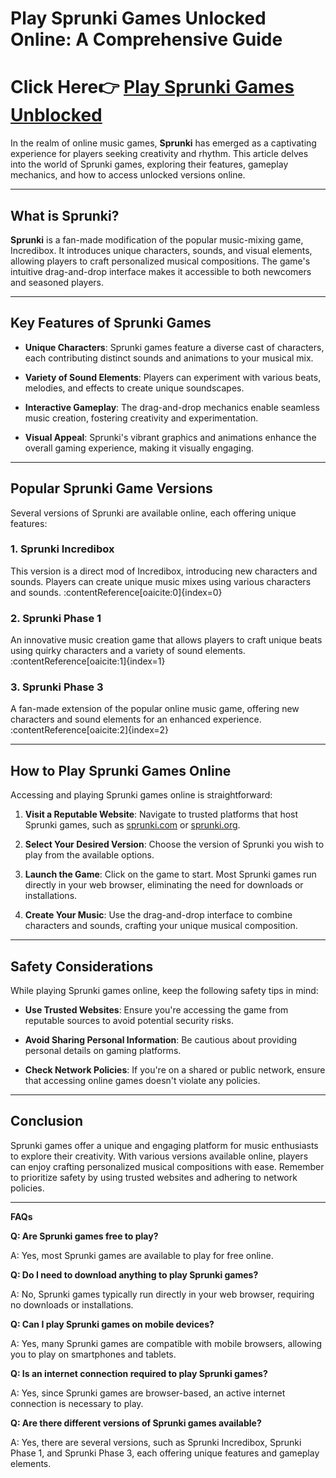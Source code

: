 # Play Sprunki Games Unlocked Online: A Comprehensive Guide

# Click Here👉 [Play Sprunki Games Unblocked](https://www.y9freegames.com/t/sprunki/)

In the realm of online music games, **Sprunki** has emerged as a captivating experience for players seeking creativity and rhythm. This article delves into the world of Sprunki games, exploring their features, gameplay mechanics, and how to access unlocked versions online.

---

## What is Sprunki?

**Sprunki** is a fan-made modification of the popular music-mixing game, Incredibox. It introduces unique characters, sounds, and visual elements, allowing players to craft personalized musical compositions. The game's intuitive drag-and-drop interface makes it accessible to both newcomers and seasoned players.

---

## Key Features of Sprunki Games

- **Unique Characters**: Sprunki games feature a diverse cast of characters, each contributing distinct sounds and animations to your musical mix.

- **Variety of Sound Elements**: Players can experiment with various beats, melodies, and effects to create unique soundscapes.

- **Interactive Gameplay**: The drag-and-drop mechanics enable seamless music creation, fostering creativity and experimentation.

- **Visual Appeal**: Sprunki's vibrant graphics and animations enhance the overall gaming experience, making it visually engaging.

---

## Popular Sprunki Game Versions

Several versions of Sprunki are available online, each offering unique features:

### 1. Sprunki Incredibox

This version is a direct mod of Incredibox, introducing new characters and sounds. Players can create unique music mixes using various characters and sounds. :contentReference[oaicite:0]{index=0}

### 2. Sprunki Phase 1

An innovative music creation game that allows players to craft unique beats using quirky characters and a variety of sound elements. :contentReference[oaicite:1]{index=1}

### 3. Sprunki Phase 3

A fan-made extension of the popular online music game, offering new characters and sound elements for an enhanced experience. :contentReference[oaicite:2]{index=2}

---

## How to Play Sprunki Games Online

Accessing and playing Sprunki games online is straightforward:

1. **Visit a Reputable Website**: Navigate to trusted platforms that host Sprunki games, such as [sprunki.com](https://sprunki.com/) or [sprunki.org](https://sprunki.org/).

2. **Select Your Desired Version**: Choose the version of Sprunki you wish to play from the available options.

3. **Launch the Game**: Click on the game to start. Most Sprunki games run directly in your web browser, eliminating the need for downloads or installations.

4. **Create Your Music**: Use the drag-and-drop interface to combine characters and sounds, crafting your unique musical composition.

---

## Safety Considerations

While playing Sprunki games online, keep the following safety tips in mind:

- **Use Trusted Websites**: Ensure you're accessing the game from reputable sources to avoid potential security risks.

- **Avoid Sharing Personal Information**: Be cautious about providing personal details on gaming platforms.

- **Check Network Policies**: If you're on a shared or public network, ensure that accessing online games doesn't violate any policies.

---

## Conclusion

Sprunki games offer a unique and engaging platform for music enthusiasts to explore their creativity. With various versions available online, players can enjoy crafting personalized musical compositions with ease. Remember to prioritize safety by using trusted websites and adhering to network policies.

---

**FAQs**

**Q: Are Sprunki games free to play?**

A: Yes, most Sprunki games are available to play for free online.

**Q: Do I need to download anything to play Sprunki games?**

A: No, Sprunki games typically run directly in your web browser, requiring no downloads or installations.

**Q: Can I play Sprunki games on mobile devices?**

A: Yes, many Sprunki games are compatible with mobile browsers, allowing you to play on smartphones and tablets.

**Q: Is an internet connection required to play Sprunki games?**

A: Yes, since Sprunki games are browser-based, an active internet connection is necessary to play.

**Q: Are there different versions of Sprunki games available?**

A: Yes, there are several versions, such as Sprunki Incredibox, Sprunki Phase 1, and Sprunki Phase 3, each offering unique features and gameplay elements.
